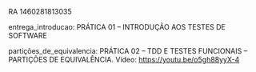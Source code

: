RA 1460281813035

entrega_introducao: PRÁTICA 01 – INTRODUÇÃO AOS TESTES DE SOFTWARE

partições_de_equivalencia: PRÁTICA 02 – TDD E TESTES FUNCIONAIS – PARTIÇÕES DE EQUIVALÊNCIA.  Vídeo: https://youtu.be/o5gh88yyX-4
